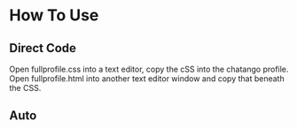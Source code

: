 How To Use
==========

Direct Code
-----------

Open fullprofile.css into a text editor, copy the cSS into the chatango profile.
Open fullprofile.html into another text editor window and copy that beneath the CSS.

Auto
----
